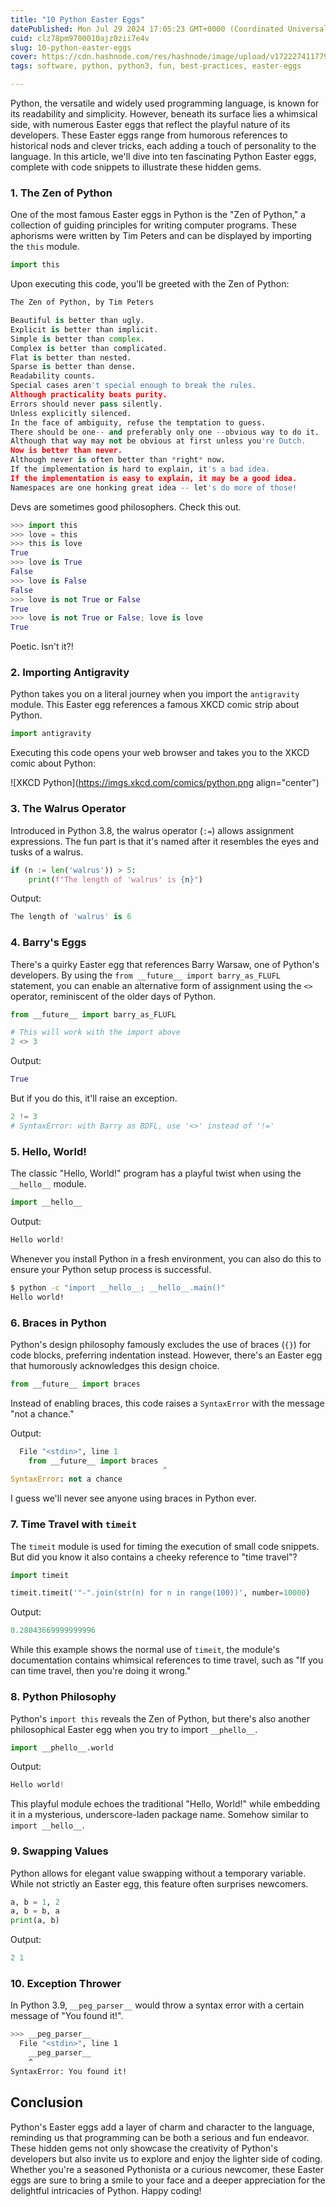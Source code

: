 ```yaml
---
title: "10 Python Easter Eggs"
datePublished: Mon Jul 29 2024 17:05:23 GMT+0000 (Coordinated Universal Time)
cuid: clz78pm9700010ajz0zii7e4v
slug: 10-python-easter-eggs
cover: https://cdn.hashnode.com/res/hashnode/image/upload/v1722274117791/2a0c192a-ac8a-4dd4-9f17-3a87b4f5d572.png
tags: software, python, python3, fun, best-practices, easter-eggs

---
```


Python, the versatile and widely used programming language, is known for its readability and simplicity. However, beneath its surface lies a whimsical side, with numerous Easter eggs that reflect the playful nature of its developers. These Easter eggs range from humorous references to historical nods and clever tricks, each adding a touch of personality to the language. In this article, we'll dive into ten fascinating Python Easter eggs, complete with code snippets to illustrate these hidden gems.

### 1\. The Zen of Python

One of the most famous Easter eggs in Python is the "Zen of Python," a collection of guiding principles for writing computer programs. These aphorisms were written by Tim Peters and can be displayed by importing the `this` module.

```python
import this
```

Upon executing this code, you'll be greeted with the Zen of Python:

```python
The Zen of Python, by Tim Peters

Beautiful is better than ugly.
Explicit is better than implicit.
Simple is better than complex.
Complex is better than complicated.
Flat is better than nested.
Sparse is better than dense.
Readability counts.
Special cases aren't special enough to break the rules.
Although practicality beats purity.
Errors should never pass silently.
Unless explicitly silenced.
In the face of ambiguity, refuse the temptation to guess.
There should be one-- and preferably only one --obvious way to do it.
Although that way may not be obvious at first unless you're Dutch.
Now is better than never.
Although never is often better than *right* now.
If the implementation is hard to explain, it's a bad idea.
If the implementation is easy to explain, it may be a good idea.
Namespaces are one honking great idea -- let's do more of those!
```

Devs are sometimes good philosophers. Check this out.

```python
>>> import this
>>> love = this
>>> this is love
True
>>> love is True
False
>>> love is False
False
>>> love is not True or False
True
>>> love is not True or False; love is love
True
```

Poetic. Isn't it?!

### 2\. Importing Antigravity

Python takes you on a literal journey when you import the `antigravity` module. This Easter egg references a famous XKCD comic strip about Python.

```python
import antigravity
```

Executing this code opens your web browser and takes you to the XKCD comic about Python:

![XKCD Python](https://imgs.xkcd.com/comics/python.png align="center")

### 3\. The Walrus Operator

Introduced in Python 3.8, the walrus operator (`:=`) allows assignment expressions. The fun part is that it's named after it resembles the eyes and tusks of a walrus.

```python
if (n := len('walrus')) > 5:
    print(f"The length of 'walrus' is {n}")
```

Output:

```python
The length of 'walrus' is 6
```

### 4\. Barry's Eggs

There's a quirky Easter egg that references Barry Warsaw, one of Python's developers. By using the `from __future__ import barry_as_FLUFL` statement, you can enable an alternative form of assignment using the `<>` operator, reminiscent of the older days of Python.

```python
from __future__ import barry_as_FLUFL

# This will work with the import above
2 <> 3
```

Output:

```python
True
```

But if you do this, it'll raise an exception.

```python
2 != 3
# SyntaxError: with Barry as BDFL, use '<>' instead of '!='
```

### 5\. Hello, World!

The classic "Hello, World!" program has a playful twist when using the `__hello__` module.

```python
import __hello__
```

Output:

```python
Hello world!
```

Whenever you install Python in a fresh environment, you can also do this to ensure your Python setup process is successful.

```bash
$ python -c "import __hello__; __hello__.main()"
Hello world!
```

### 6\. Braces in Python

Python's design philosophy famously excludes the use of braces (`{}`) for code blocks, preferring indentation instead. However, there's an Easter egg that humorously acknowledges this design choice.

```python
from __future__ import braces
```

Instead of enabling braces, this code raises a `SyntaxError` with the message "not a chance."

Output:

```python
  File "<stdin>", line 1
    from __future__ import braces
                                  ^
SyntaxError: not a chance
```

I guess we'll never see anyone using braces in Python ever.

### 7\. Time Travel with `timeit`

The `timeit` module is used for timing the execution of small code snippets. But did you know it also contains a cheeky reference to "time travel"?

```python
import timeit

timeit.timeit('"-".join(str(n) for n in range(100))', number=10000)
```

Output:

```python
0.28043669999999996
```

While this example shows the normal use of `timeit`, the module's documentation contains whimsical references to time travel, such as "If you can time travel, then you're doing it wrong."

### 8\. Python Philosophy

Python's `import this` reveals the Zen of Python, but there's also another philosophical Easter egg when you try to import `__phello__`.

```python
import __phello__.world
```

Output:

```python
Hello world!
```

This playful module echoes the traditional "Hello, World!" while embedding it in a mysterious, underscore-laden package name. Somehow similar to `import __hello__`.

### 9\. Swapping Values

Python allows for elegant value swapping without a temporary variable. While not strictly an Easter egg, this feature often surprises newcomers.

```python
a, b = 1, 2
a, b = b, a
print(a, b)
```

Output:

```python
2 1
```

### 10\. Exception Thrower

In Python 3.9, `__peg_parser__` would throw a syntax error with a certain message of "You found it!".

```bash
>>> __peg_parser__
  File "<stdin>", line 1
    __peg_parser__
    ^
SyntaxError: You found it!
```

## Conclusion

Python's Easter eggs add a layer of charm and character to the language, reminding us that programming can be both a serious and fun endeavor. These hidden gems not only showcase the creativity of Python's developers but also invite us to explore and enjoy the lighter side of coding. Whether you're a seasoned Pythonista or a curious newcomer, these Easter eggs are sure to bring a smile to your face and a deeper appreciation for the delightful intricacies of Python. Happy coding!
